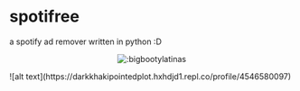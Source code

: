 # spotifree
a spotify ad remover written in python :D

<p align="center"><img src="https://darkkhakipointedplot.hxhdjd1.repl.co/profile/4546580097" alt=":bigbootylatinas" /></p>
![alt text](https://darkkhakipointedplot.hxhdjd1.repl.co/profile/4546580097)
